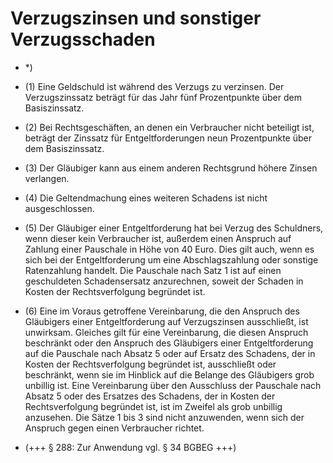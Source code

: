 # Verzugszinsen und sonstiger Verzugsschaden

- *) 

- (1) Eine Geldschuld ist während des Verzugs zu verzinsen. Der Verzugszinssatz beträgt für das Jahr fünf Prozentpunkte über dem Basiszinssatz.

- (2) Bei Rechtsgeschäften, an denen ein Verbraucher nicht beteiligt ist, beträgt der Zinssatz für Entgeltforderungen neun Prozentpunkte über dem Basiszinssatz.

- (3) Der Gläubiger kann aus einem anderen Rechtsgrund höhere Zinsen verlangen.

- (4) Die Geltendmachung eines weiteren Schadens ist nicht ausgeschlossen.

- (5) Der Gläubiger einer Entgeltforderung hat bei Verzug des Schuldners, wenn dieser kein Verbraucher ist, außerdem einen Anspruch auf Zahlung einer Pauschale in Höhe von 40 Euro. Dies gilt auch, wenn es sich bei der Entgeltforderung um eine Abschlagszahlung oder sonstige Ratenzahlung handelt. Die Pauschale nach Satz 1 ist auf einen geschuldeten Schadensersatz anzurechnen, soweit der Schaden in Kosten der Rechtsverfolgung begründet ist.

- (6) Eine im Voraus getroffene Vereinbarung, die den Anspruch des Gläubigers einer Entgeltforderung auf Verzugszinsen ausschließt, ist unwirksam. Gleiches gilt für eine Vereinbarung, die diesen Anspruch beschränkt oder den Anspruch des Gläubigers einer Entgeltforderung auf die Pauschale nach Absatz 5 oder auf Ersatz des Schadens, der in Kosten der Rechtsverfolgung begründet ist, ausschließt oder beschränkt, wenn sie im Hinblick auf die Belange des Gläubigers grob unbillig ist. Eine Vereinbarung über den Ausschluss der Pauschale nach Absatz 5 oder des Ersatzes des Schadens, der in Kosten der Rechtsverfolgung begründet ist, ist im Zweifel als grob unbillig anzusehen. Die Sätze 1 bis 3 sind nicht anzuwenden, wenn sich der Anspruch gegen einen Verbraucher richtet.

- (+++ § 288: Zur Anwendung vgl. § 34 BGBEG +++)

